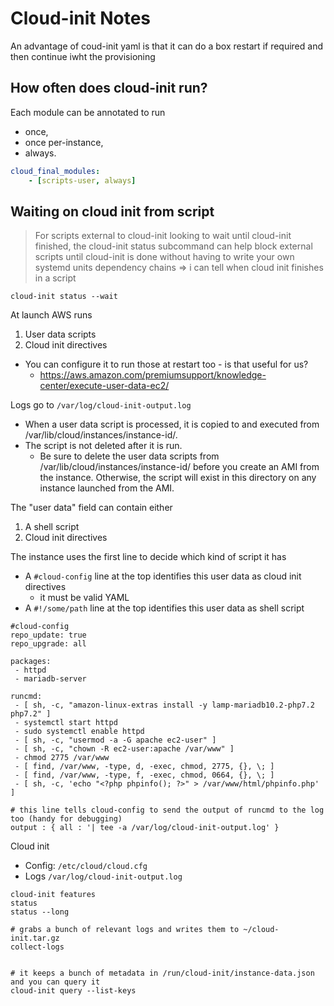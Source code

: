 # Cloud-init Notes

An advantage of coud-init yaml is that it can do a box restart if required and
then continue iwht the provisioning

## How often does cloud-init run?

Each module can be annotated to run

- once,
- once per-instance,
- always.

```yaml
cloud_final_modules:
    - [scripts-user, always]
```

## Waiting on cloud init from script

> For scripts external to cloud-init looking to wait until cloud-init finished,
> the cloud-init status subcommand can help block external scripts until
> cloud-init is done without having to write your own systemd units dependency
> chains => i can tell when cloud init finishes in a script

    cloud-init status --wait

At launch AWS runs

1. User data scripts
1. Cloud init directives

- You can configure it to run those at restart too - is that useful for us?
    - https://aws.amazon.com/premiumsupport/knowledge-center/execute-user-data-ec2/

Logs go to `/var/log/cloud-init-output.log`

- When a user data script is processed, it is copied to and executed from
  /var/lib/cloud/instances/instance-id/.
- The script is not deleted after it is run.
    - Be sure to delete the user data scripts from
      /var/lib/cloud/instances/instance-id/ before you create an AMI from the
      instance. Otherwise, the script will exist in this directory on any
      instance launched from the AMI.

The "user data" field can contain either

1. A shell script
2. Cloud init directives

The instance uses the first line to decide which kind of script it has

- A `#cloud-config` line at the top identifies this user data as cloud init
  directives
    - it must be valid YAML
- A `#!/some/path` line at the top identifies this user data as shell script

```
#cloud-config
repo_update: true
repo_upgrade: all

packages:
 - httpd
 - mariadb-server

runcmd:
 - [ sh, -c, "amazon-linux-extras install -y lamp-mariadb10.2-php7.2 php7.2" ]
 - systemctl start httpd
 - sudo systemctl enable httpd
 - [ sh, -c, "usermod -a -G apache ec2-user" ]
 - [ sh, -c, "chown -R ec2-user:apache /var/www" ]
 - chmod 2775 /var/www
 - [ find, /var/www, -type, d, -exec, chmod, 2775, {}, \; ]
 - [ find, /var/www, -type, f, -exec, chmod, 0664, {}, \; ]
 - [ sh, -c, 'echo "<?php phpinfo(); ?>" > /var/www/html/phpinfo.php' ]

# this line tells cloud-config to send the output of runcmd to the log too (handy for debugging)
output : { all : '| tee -a /var/log/cloud-init-output.log' }
```

Cloud init

- Config: `/etc/cloud/cloud.cfg`
- Logs `/var/log/cloud-init-output.log`

```
cloud-init features
status
status --long

# grabs a bunch of relevant logs and writes them to ~/cloud-init.tar.gz
collect-logs


# it keeps a bunch of metadata in /run/cloud-init/instance-data.json and you can query it
cloud-init query --list-keys
```
